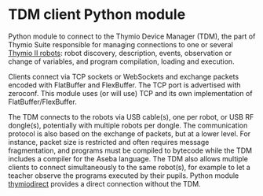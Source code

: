 # TDM client Python module

Python module to connect to the Thymio Device Manager (TDM), the part of Thymio Suite responsible for managing connections to one or several [Thymio II robots](https://thymio.org): robot discovery, description, events, observation or change of variables, and program compilation, loading and execution.

Clients connect via TCP sockets or WebSockets and exchange packets encoded with FlatBuffer and FlexBuffer. The TCP port is advertised with zeroconf. This module uses (or will use) TCP and its own implementation of FlatBuffer/FlexBuffer.

The TDM connects to the robots via USB cable(s), one per robot, or USB RF dongle(s), potentially with multiple robots per dongle. The communication protocol is also based on the exchange of packets, but at a lower level. For instance, packet size is restricted and often requires message fragmentation, and programs must be compiled to bytecode while the TDM includes a compiler for the Aseba language. The TDM also allows multiple clients to connect simultaneously to the same robot(s), for example to let a teacher observe the programs executed by their pupils. Python module [thymiodirect](https://pypi.org/project/thymiodirect/) provides a direct connection without the TDM.
